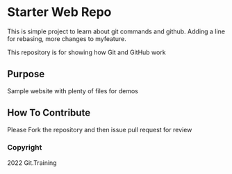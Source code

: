 # Starter Web Repo
This is simple project to learn about git commands and github.
Adding a line for rebasing, more changes to myfeature.

This repository is for showing how Git and GitHub work

## Purpose

Sample website with plenty of files for demos

## How To Contribute

 Please Fork the repository and then issue pull request for review
 
### Copyright 
2022 Git.Training